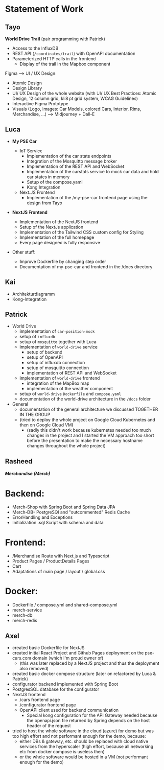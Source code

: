 # Statement of Work

## Tayo
**World Drive Trail** (pair programming with Patrick)
- Access to the InfluxDB
- REST API (`/coordinates/trail`) with OpenAPI documentation
- Parameterized HTTP calls in the frontend
    - Display of the trail in the Mapbox component

Figma —> UI / UX Design
- Atomic Design
- Design Library
- UI/ UX Design of the whole website (with UI/ UX Best Practices: Atomic Design, 12 column grid, kli8 pt grid system, WCAG Guidelines)
- Interactive Figma Prototype
- Visuals (Logo, Images: Car Models, colored Cars, Interior, Rims, Merchandise, …) —> Midjourney + Dall-E

## Luca

- **My PSE Car**
  - IoT Service
    - Implementation of the car state endpoints
    - Integration of the Mosquitto message broker
    - Implementation of the REST API and WebSocket
    - Implementation of the carstats service to mock car data and hold car states in memory
    - Setup of the compose.yaml
    - Kong Integration
  - Next.JS Frontend
    - Implementation of the /my-pse-car frontend page using the design from Tayo


- **NextJS Frontend**
  - Implementation of the NextJS frontend
  - Setup of the NextJs application
  - Implementation of the Tailwind CSS custom config for Styling
  - Implementation of the full homepage
  - Every page designed is fully responsive


- Other stuff:
  - Improve Dockerfile by changing step order
  - Documentation of my-pse-car and frontend in the /docs directory

## Kai

* Architekturdiagramm 
* Kong-Integration

## Patrick
- World Drive
  - implementation of `car-position-mock`
  - setup of `influxdb`
  - setup of `mosquitto` together with Luca
  - implementation of `world-drive` service
    - setup of backend 
    - setup of OpenAPI
    - setup of influxdb connection
    - setup of mosquitto connection
    - implementation of REST API and WebSocket
  - implementation of `world-drive` frontend
    - integration of the MapBox map
    - implementation of the weather component
  - setup of `world-drive` `Dockerfile` and `compose.yaml`
  - documentation of the world-drive architecture in the `/docs` folder
- General
  - documentation of the general architecture we discussed TOGETHER IN THE GROUP
  - (tried to deploy the whole project on Google Cloud Kubernetes and then on Google Cloud VM)
    - (sadly this didn't work because kubernetes needed too much changes in the project and I started the VM approach too short before the presentation to make the necessary hostname changes throughout the whole project)

## Rasheed
  ##### Merchandise (Merch)
  # Backend:
  - Merch-Shop with Spring Boot and Spring Data JPA
  - Merch-DB- PostgreSQl and "outcommented" Redis Cache
  - ErrorHandling and Exceptions
  - Initialization .sql Script with schema and data
  # Frontend:
  - /Merchandise Route with Next.js and Typescript
  - Product Pages / ProductDetails Pages
  - Cart
  - Adaptations of main page / layout / global.css
  # Docker:
  - Dockerfile / compose.yml and shared-compose.yml
  - merch-service
  - merch-db
  - merch-redis
 
## Axel

 - created basic Dockerfile for NextJS
 - created initial React Project and Github Pages deployment on the pse-cars.com domain (which I'm proud owner of)
   - (this was later replaced by a NextJS project and thus the deployment also removed)
 - created basic docker compose structure (later on refactored by Luca & Patrick)
 - configurator backend implemented with Spring Boot
 - PostgresSQL database for the configurator
 - NextJS frontend
   - /cars frontend page
   - /configurator frontend page
   - OpenAPI client used for backend communication
     - Special kong configuration for the API Gateway needed because the openapi.json file returned by Spring depends on the host header of the request
 - tried to host the whole software in the cloud (azure) for demo but was too high effort and not performant enough for the demo, because:
   - either DBs & gateway, etc. should be replaced with cloud native services from the hyperscaler (high effort, because all networking etc from docker compose is useless then)
   - or the whole software would be hosted in a VM (not performant enough for the demo)
